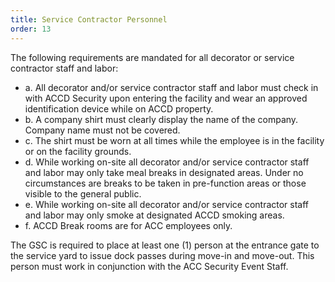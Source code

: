 ```yaml
---
title: Service Contractor Personnel
order: 13
---
```


The following requirements are mandated for all decorator or service contractor staff and labor:

- a. All decorator and/or service contractor staff and labor must check in with ACCD Security upon entering the facility and wear an approved identification device while on ACCD property.
- b. A company shirt must clearly display the name of the company. Company name must not be covered.
- c. The shirt must be worn at all times while the employee is in the facility or on the facility grounds.
- d. While working on-site all decorator and/or service contractor staff and labor may only take meal breaks in designated areas. Under no circumstances are breaks to be taken in pre-function areas or those visible to the general public.
- e. While working on-site all decorator and/or service contractor staff and labor may only smoke at designated ACCD smoking areas.
- f. ACCD Break rooms are for ACC employees only.

The GSC is required to place at least one (1) person at the entrance gate to the service yard to issue dock passes during move-in and move-out. This person must work in conjunction with the ACC Security Event Staff.
